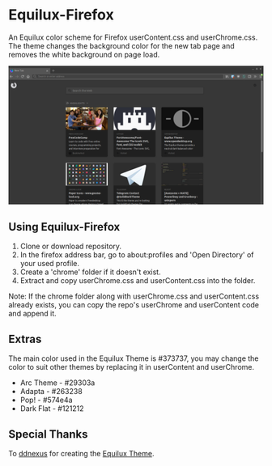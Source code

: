 # Equilux-Firefox
An Equilux color scheme for Firefox userContent.css and userChrome.css. 
The theme changes the background color for the new tab page and removes the white background on page load.

![Screenshot](screenshot.png)

## Using Equilux-Firefox

1. Clone or download repository.
2. In the firefox address bar, go to about:profiles and 'Open Directory' of your used profile.
3. Create a 'chrome' folder if it doesn't exist.
4. Extract and copy userChrome.css and userContent.css into the folder.

Note: If the chrome folder along with userChrome.css and userContent.css already exists, you can copy the repo's userChrome and userContent code and append it.

## Extras
The main color used in the Equilux Theme is #373737, you may change the color to suit other themes by replacing it in userContent and userChrome.
* Arc Theme - #29303a
* Adapta - #263238
* Pop! - #574e4a
* Dark Flat - #121212

## Special Thanks
To [ddnexus](https://github.com/ddnexus) for creating the [Equilux Theme](https://github.com/ddnexus/equilux-theme).
